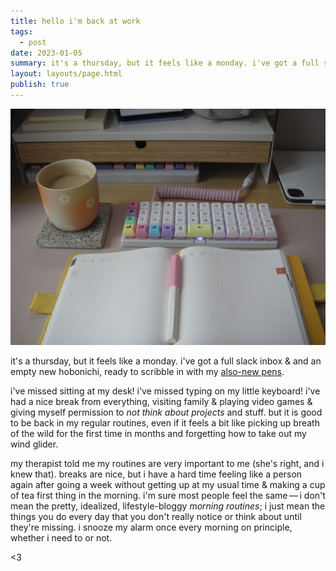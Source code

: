 ```yaml
---
title: hello i'm back at work
tags:
  - post
date: 2023-01-05
summary: it's a thursday, but it feels like a monday. i've got a full slack inbox & and an empty new hobonichi, ready to scribble in with my also-new pens.
layout: layouts/page.html
publish: true
---
```

![my desk this morning](./photos/_05-desk.jpg)

it's a thursday, but it feels like a monday. i've got a full slack inbox & and an empty new hobonichi, ready to scribble in with my [also-new pens](27%20(973346).md). 

i've missed sitting at my desk! i've missed typing on my little keyboard! i've had a nice break from everything, visiting family & playing video games & giving myself permission to *not think about projects* and stuff. but it is good to be back in my regular routines, even if it feels a bit like picking up breath of the wild for the first time in months and forgetting how to take out my wind glider.

my therapist told me my routines are very important to me (she's right, and i knew that). breaks are nice, but i have a hard time feeling like a person again after going a week without getting up at my usual time & making a cup of tea first thing in the morning. i'm sure most people feel the same — i don't mean the pretty, idealized, lifestyle-bloggy *morning routines*; i just mean the things you do every day that you don't really notice or think about until they're missing. i snooze my alarm once every morning on principle, whether i need to or not. 

<3

